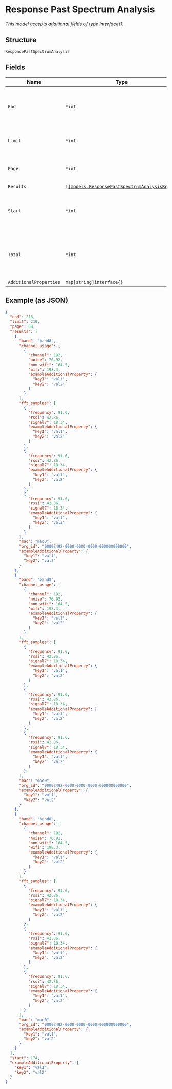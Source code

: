 
# Response Past Spectrum Analysis

*This model accepts additional fields of type interface{}.*

## Structure

`ResponsePastSpectrumAnalysis`

## Fields

| Name | Type | Tags | Description |
|  --- | --- | --- | --- |
| `End` | `*int` | Optional | End time of the spectrum analysis in epoch seconds |
| `Limit` | `*int` | Optional | Limit of the number of results returned |
| `Page` | `*int` | Optional | Page number of the results returned |
| `Results` | [`[]models.ResponsePastSpectrumAnalysisResult`](../../doc/models/response-past-spectrum-analysis-result.md) | Optional | - |
| `Start` | `*int` | Optional | Start time of the spectrum analysis in epoch seconds |
| `Total` | `*int` | Optional | Total number of results available for the given time range |
| `AdditionalProperties` | `map[string]interface{}` | Optional | - |

## Example (as JSON)

```json
{
  "end": 216,
  "limit": 210,
  "page": 68,
  "results": [
    {
      "band": "band8",
      "channel_usage": [
        {
          "channel": 192,
          "noise": 76.92,
          "non_wifi": 164.5,
          "wifi": 198.3,
          "exampleAdditionalProperty": {
            "key1": "val1",
            "key2": "val2"
          }
        }
      ],
      "fft_samples": [
        {
          "frequency": 91.6,
          "rssi": 42.86,
          "signal7": 18.34,
          "exampleAdditionalProperty": {
            "key1": "val1",
            "key2": "val2"
          }
        },
        {
          "frequency": 91.6,
          "rssi": 42.86,
          "signal7": 18.34,
          "exampleAdditionalProperty": {
            "key1": "val1",
            "key2": "val2"
          }
        },
        {
          "frequency": 91.6,
          "rssi": 42.86,
          "signal7": 18.34,
          "exampleAdditionalProperty": {
            "key1": "val1",
            "key2": "val2"
          }
        }
      ],
      "mac": "mac0",
      "org_id": "00002492-0000-0000-0000-000000000000",
      "exampleAdditionalProperty": {
        "key1": "val1",
        "key2": "val2"
      }
    },
    {
      "band": "band8",
      "channel_usage": [
        {
          "channel": 192,
          "noise": 76.92,
          "non_wifi": 164.5,
          "wifi": 198.3,
          "exampleAdditionalProperty": {
            "key1": "val1",
            "key2": "val2"
          }
        }
      ],
      "fft_samples": [
        {
          "frequency": 91.6,
          "rssi": 42.86,
          "signal7": 18.34,
          "exampleAdditionalProperty": {
            "key1": "val1",
            "key2": "val2"
          }
        },
        {
          "frequency": 91.6,
          "rssi": 42.86,
          "signal7": 18.34,
          "exampleAdditionalProperty": {
            "key1": "val1",
            "key2": "val2"
          }
        },
        {
          "frequency": 91.6,
          "rssi": 42.86,
          "signal7": 18.34,
          "exampleAdditionalProperty": {
            "key1": "val1",
            "key2": "val2"
          }
        }
      ],
      "mac": "mac0",
      "org_id": "00002492-0000-0000-0000-000000000000",
      "exampleAdditionalProperty": {
        "key1": "val1",
        "key2": "val2"
      }
    },
    {
      "band": "band8",
      "channel_usage": [
        {
          "channel": 192,
          "noise": 76.92,
          "non_wifi": 164.5,
          "wifi": 198.3,
          "exampleAdditionalProperty": {
            "key1": "val1",
            "key2": "val2"
          }
        }
      ],
      "fft_samples": [
        {
          "frequency": 91.6,
          "rssi": 42.86,
          "signal7": 18.34,
          "exampleAdditionalProperty": {
            "key1": "val1",
            "key2": "val2"
          }
        },
        {
          "frequency": 91.6,
          "rssi": 42.86,
          "signal7": 18.34,
          "exampleAdditionalProperty": {
            "key1": "val1",
            "key2": "val2"
          }
        },
        {
          "frequency": 91.6,
          "rssi": 42.86,
          "signal7": 18.34,
          "exampleAdditionalProperty": {
            "key1": "val1",
            "key2": "val2"
          }
        }
      ],
      "mac": "mac0",
      "org_id": "00002492-0000-0000-0000-000000000000",
      "exampleAdditionalProperty": {
        "key1": "val1",
        "key2": "val2"
      }
    }
  ],
  "start": 174,
  "exampleAdditionalProperty": {
    "key1": "val1",
    "key2": "val2"
  }
}
```

